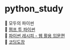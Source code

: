 # python_study
:open_book: 모두의 파이썬  
:open_book: [쩜프 투 파이썬](https://wikidocs.net/book/1)  
:open_book: [파이썬 레시피 - 웹 활용 입문편](https://wikidocs.net/book/2965)  
:open_book: [코딩도장](http://codingdojang.com/)
